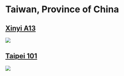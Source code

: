
# Taiwan, Province of China

## [Xinyi A13](https://www.apple.com/tw/retail/xinyia13/)
<img src="https://www.apple.com/tw/retail/xinyia13/images/hero_large_2x.jpg"/>

## [Taipei 101](https://www.apple.com/tw/retail/taipei101/)
<img src="https://www.apple.com/tw/retail/taipei101/images/hero_large_2x.jpg"/>
